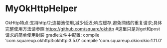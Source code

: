 # MyOkHttpHelper
OkHttp特点:支持http/2;连接池使用,减少延迟;响应缓存,避免网络的重复请求;具体完整使用方法请参照:https://github.com/square/okhttp
#这里只是对get和post请求的简单使用封装
gradle文件中配置:
compile 'com.squareup.okhttp3:okhttp:3.5.0'
compile 'com.squareup.okio:okio:1.11.0'
